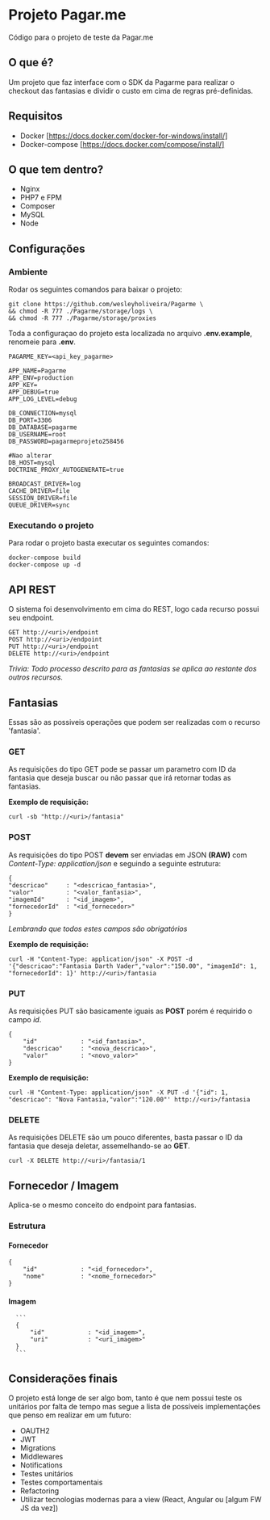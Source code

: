 # Projeto Pagar.me
Código para o projeto de teste da Pagar.me

## O que é?
Um projeto que faz interface com o SDK da Pagarme para realizar o checkout das fantasias e dividir o custo em cima de regras pré-definidas.

## Requisitos
* Docker [https://docs.docker.com/docker-for-windows/install/]
* Docker-compose [https://docs.docker.com/compose/install/]
  
## O que tem dentro?
* Nginx
* PHP7 e FPM
* Composer
* MySQL
* Node 

## Configurações
 
 ### Ambiente
 Rodar os seguintes comandos para baixar o projeto:
 ```
 git clone https://github.com/wesleyholiveira/Pagarme \
 && chmod -R 777 ./Pagarme/storage/logs \
 && chmod -R 777 ./Pagarme/storage/proxies
 ```
 
 Toda a configuraçao do projeto esta localizada no arquivo **.env.example**, renomeie para **.env**.
 ```
 PAGARME_KEY=<api_key_pagarme>

 APP_NAME=Pagarme
 APP_ENV=production
 APP_KEY=
 APP_DEBUG=true
 APP_LOG_LEVEL=debug

 DB_CONNECTION=mysql
 DB_PORT=3306
 DB_DATABASE=pagarme
 DB_USERNAME=root
 DB_PASSWORD=pagarmeprojeto258456

 #Nao alterar
 DB_HOST=mysql
 DOCTRINE_PROXY_AUTOGENERATE=true

 BROADCAST_DRIVER=log
 CACHE_DRIVER=file
 SESSION_DRIVER=file
 QUEUE_DRIVER=sync

 ```
 
 ### Executando o projeto
 Para rodar o projeto basta executar os seguintes comandos:
 ```
 docker-compose build
 docker-compose up -d
 ```


## API REST
O sistema foi desenvolvimento em cima do REST, logo cada recurso possui seu endpoint.

```
GET http://<uri>/endpoint
POST http://<uri>/endpoint
PUT http://<uri>/endpoint
DELETE http://<uri>/endpoint
``` 

*Trivia: Todo processo descrito para as fantasias se aplica ao restante dos outros recursos.*

## Fantasias
Essas são as possiveis operações que podem ser realizadas com o recurso 'fantasia'.

### GET
As requisições do tipo GET pode se passar um parametro com ID da fantasia que deseja buscar ou não passar que irá retornar todas as fantasias.

**Exemplo de requisição:**
```
curl -sb "http://<uri>/fantasia"
```

### POST
As requisições do tipo POST **devem** ser enviadas em JSON **(RAW)** com *Content-Type: application/json* e  seguindo a seguinte estrutura:

```
{
"descricao"		: "<descricao_fantasia>",
"valor"			: "<valor_fantasia>",
"imagemId"		: "<id_imagem>",
"fornecedorId"	: "<id_fornecedor>"
}
```
*Lembrando que todos estes campos são obrigatórios*

**Exemplo de requisição:**
```
curl -H "Content-Type: application/json" -X POST -d '{"descricao":"Fantasia Darth Vader","valor":"150.00", "imagemId": 1, "fornecedorId": 1}' http://<uri>/fantasia

```

### PUT
As requisições PUT são basicamente iguais as **POST** porém é requirido o campo *id*.
```
{
    "id"            : "<id_fantasia>",
    "descricao"     : "<nova_descricao>",
    "valor"         : "<novo_valor>"
}
```

**Exemplo de requisição:**
```
curl -H "Content-Type: application/json" -X PUT -d '{"id": 1, "descricao": "Nova Fantasia,"valor":"120.00"' http://<uri>/fantasia

```

### DELETE
As requisições DELETE são um pouco diferentes, basta passar o ID da fantasia que deseja deletar, assemelhando-se ao **GET**.

```
curl -X DELETE http://<uri>/fantasia/1
```

## Fornecedor / Imagem
Aplica-se o mesmo conceito do endpoint para fantasias.

 ### Estrutura
   #### Fornecedor
   ```
   {
       "id"            : "<id_fornecedor>",
       "nome"          : "<nome_fornecedor>"
   }
   ```
   #### Imagem
      ```
      {
          "id"            : "<id_imagem>",
          "uri"           : "<uri_imagem>"
      }
      ```

## Considerações finais
O projeto está longe de ser algo bom, tanto é que nem possui teste os unitários por falta de tempo mas segue a lista de possíveis implementações que penso em realizar em um futuro:

* OAUTH2
* JWT
* Migrations
* Middlewares
* Notifications
* Testes unitários
* Testes comportamentais
* Refactoring
* Utilizar tecnologias modernas para a view (React, Angular ou [algum FW JS da vez])

